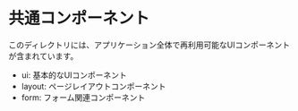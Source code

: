 # 共通コンポーネント

このディレクトリには、アプリケーション全体で再利用可能なUIコンポーネントが含まれています。

- ui: 基本的なUIコンポーネント
- layout: ページレイアウトコンポーネント
- form: フォーム関連コンポーネント
